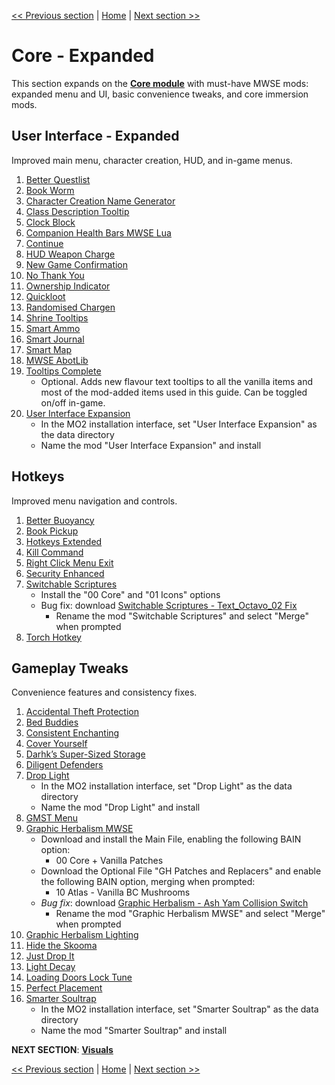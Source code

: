 [<< Previous section](https://github.com/doublemoulinet/Morrowind-Modular-Mod-Guide/blob/master/CORE.md) | [Home](https://github.com/doublemoulinet/Morrowind-Modular-Mod-Guide) | [Next section >>](https://github.com/doublemoulinet/Morrowind-Modular-Mod-Guide/blob/master/VISUALS.md)

# Core - Expanded
This section expands on the [**Core module**](https://github.com/doublemoulinet/Morrowind-Modular-Mod-Guide/blob/master/CORE.md) with must-have MWSE mods: expanded menu and UI, basic convenience tweaks, and core immersion mods.

## User Interface - Expanded
Improved main menu, character creation, HUD, and in-game menus.
1. [Better Questlist](https://www.nexusmods.com/morrowind/mods/48272?)
1. [Book Worm](https://www.nexusmods.com/morrowind/mods/46851?)
1. [Character Creation Name Generator](https://www.nexusmods.com/morrowind/mods/46189?)
1. [Class Description Tooltip](https://www.nexusmods.com/morrowind/mods/47527?)
1. [Clock Block](https://www.nexusmods.com/morrowind/mods/46292?)
1. [Companion Health Bars MWSE Lua](https://www.nexusmods.com/morrowind/mods/46136?)
1. [Continue](https://www.nexusmods.com/morrowind/mods/45952?)
1. [HUD Weapon Charge](https://www.nexusmods.com/morrowind/mods/47962?)
1. [New Game Confirmation](https://www.nexusmods.com/morrowind/mods/47693?)
1. [No Thank You](https://www.nexusmods.com/morrowind/mods/49681)
1. [Ownership Indicator](https://www.nexusmods.com/morrowind/mods/45940?)
1. [Quickloot](https://www.nexusmods.com/morrowind/mods/46283?)
1. [Randomised Chargen](https://www.nexusmods.com/morrowind/mods/46915?)
1. [Shrine Tooltips](https://www.nexusmods.com/morrowind/mods/48275?)
1. [Smart Ammo](https://www.nexusmods.com/morrowind/mods/47383?)
1. [Smart Journal](https://www.nexusmods.com/morrowind/mods/47492?)
1. [Smart Map](https://www.nexusmods.com/morrowind/mods/46634?)
1. [MWSE AbotLib](https://www.nexusmods.com/morrowind/mods/47717?)
1. [Tooltips Complete](https://www.nexusmods.com/morrowind/mods/46842?)
	- Optional. Adds new flavour text tooltips to all the vanilla items and most of the mod-added items used in this guide. Can be toggled on/off in-game.
1. [User Interface Expansion](https://github.com/NullCascade/morrowind-mods)
	- In the MO2 installation interface, set "User Interface Expansion" as the data directory
	- Name the mod "User Interface Expansion" and install

## Hotkeys
Improved menu navigation and controls.
1. [Better Buoyancy](https://www.nexusmods.com/morrowind/mods/48929?)
1. [Book Pickup](https://www.nexusmods.com/morrowind/mods/46625?)
1. [Hotkeys Extended](https://www.nexusmods.com/morrowind/mods/48055?)
1. [Kill Command](https://www.nexusmods.com/morrowind/mods/46723?)
1. [Right Click Menu Exit](https://www.nexusmods.com/morrowind/mods/48458?)
1. [Security Enhanced](https://www.nexusmods.com/morrowind/mods/47038?)
1. [Switchable Scriptures](https://www.nexusmods.com/morrowind/mods/46680?)
	- Install  the "00 Core" and "01 Icons" options
	- Bug fix: download [Switchable Scriptures - Text_Octavo_02 Fix](https://www.nexusmods.com/morrowind/mods/49471?)
		- Rename the mod "Switchable Scriptures" and select "Merge" when prompted
1. [Torch Hotkey](https://www.nexusmods.com/morrowind/mods/45747?)

## Gameplay Tweaks
 Convenience features and consistency fixes.
1. [Accidental Theft Protection](https://www.nexusmods.com/morrowind/mods/48264?)
1. [Bed Buddies](https://www.nexusmods.com/morrowind/mods/46632?)
1. [Consistent Enchanting](https://github.com/NullCascade/morrowind-mods)
1. [Cover Yourself](https://www.nexusmods.com/morrowind/mods/48016?)
1. [Darhk’s Super-Sized Storage](https://www.nexusmods.com/morrowind/mods/45147?)
1. [Diligent Defenders](https://www.nexusmods.com/morrowind/mods/45717?)
1. [Drop Light](https://github.com/NullCascade/morrowind-mods)
	- In the MO2 installation interface, set "Drop Light" as the data directory
	- Name the mod "Drop Light" and install
1. [GMST Menu](https://www.nexusmods.com/morrowind/mods/46428)
1. [Graphic Herbalism MWSE](https://www.nexusmods.com/morrowind/mods/46599?)
	- Download and install the Main File, enabling the following BAIN option:
		- 00 Core + Vanilla Patches
	- Download the Optional File "GH Patches and Replacers" and enable the following BAIN option, merging when prompted:
		- 10 Atlas - Vanilla BC Mushrooms
	- *Bug fix*: download [Graphic Herbalism - Ash Yam Collision Switch](https://www.nexusmods.com/morrowind/mods/49154?tab=description)
		- Rename the mod "Graphic Herbalism MWSE" and select "Merge" when prompted
1. [Graphic Herbalism Lighting](https://www.nexusmods.com/morrowind/mods/47864?)
1. [Hide the Skooma](https://www.nexusmods.com/morrowind/mods/48454)
1. [Just Drop It](https://www.nexusmods.com/morrowind/mods/49557)
1. [Light Decay](https://www.nexusmods.com/morrowind/mods/46671?)
1. [Loading Doors Lock Tune](https://www.nexusmods.com/morrowind/mods/46094?)
1. [Perfect Placement](https://www.nexusmods.com/morrowind/mods/46562?)
1. [Smarter Soultrap](https://github.com/NullCascade/morrowind-mods)
	- In the MO2 installation interface, set "Smarter Soultrap" as the data directory
	- Name the mod "Smarter Soultrap" and install

**NEXT SECTION**:
[**Visuals**](https://github.com/doublemoulinet/Morrowind-Modular-Mod-Guide/blob/master/VISUALS.md)

[<< Previous section](https://github.com/doublemoulinet/Morrowind-Modular-Mod-Guide/blob/master/CORE.md) | [Home](https://github.com/doublemoulinet/Morrowind-Modular-Mod-Guide) | [Next section >>](https://github.com/doublemoulinet/Morrowind-Modular-Mod-Guide/blob/master/VISUALS.md)